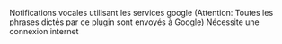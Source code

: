 Notifications vocales utilisant les services google
(Attention: Toutes les phrases dictés par ce plugin sont envoyés à Google)
Nécessite une connexion internet